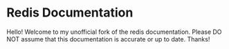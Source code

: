 # Redis Documentation

Hello! Welcome to my unofficial fork of the redis documentation. Please DO NOT assume that this documentation is accurate or up to date. Thanks!
